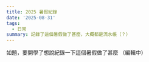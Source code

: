 ```yaml
---
title: 2025 暑假紀錄
date: '2025-08-31'
tags:
  - 日常
summary: 記錄了這個暑假做了甚麼，大概都是流水帳（？）
---
```

如題，要開學了想說紀錄一下這個暑假做了甚麼
（編輯中）
